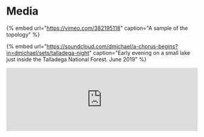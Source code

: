 # Media

{% embed url="https://vimeo.com/382195118" caption="A sample of the topology" %}

{% embed url="https://soundcloud.com/dmichael/a-chorus-begins?in=dmichael/sets/talladega-night" caption="Early evening on a small lake just inside the Talladega National Forest. June 2019" %}

<iframe width="100%" height="166" scrolling="no" frameborder="no" allow="autoplay" src="https://w.soundcloud.com/player/?url=https%3A//api.soundcloud.com/tracks/705943519&color=%23ff5500&auto_play=false&hide_related=false&show_comments=false&show_user=true&show_reposts=false&show_teaser=true"></iframe>




